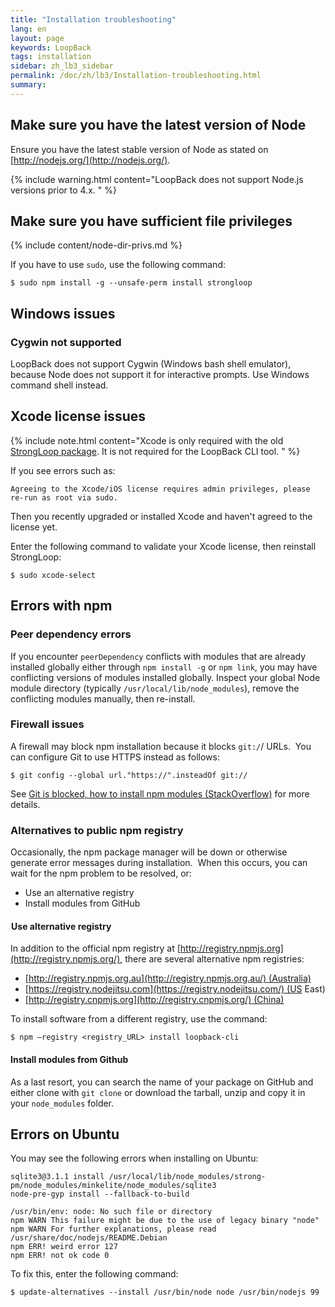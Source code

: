 ```yaml
---
title: "Installation troubleshooting"
lang: en
layout: page
keywords: LoopBack
tags: installation
sidebar: zh_lb3_sidebar
permalink: /doc/zh/lb3/Installation-troubleshooting.html
summary:
---
```


## Make sure you have the latest version of Node

Ensure you have the latest stable version of Node as stated on [http://nodejs.org/](http://nodejs.org/).  

{% include warning.html content="LoopBack does not support Node.js versions prior to 4.x.
" %}

## Make sure you have sufficient file privileges

{% include content/node-dir-privs.md %}

If you have to use `sudo`, use the following command:

```
$ sudo npm install -g --unsafe-perm install strongloop
```

## Windows issues

### Cygwin not supported

LoopBack does not support Cygwin (Windows bash shell emulator), because Node does not support it for interactive prompts. Use Windows command shell instead.

## Xcode license issues

{% include note.html content="Xcode is only required with the old [StrongLoop package](Installing-StrongLoop.html).  It is not required for the LoopBack CLI tool.
" %}

If you see errors such as:

```
Agreeing to the Xcode/iOS license requires admin privileges, please re-run as root via sudo.
```

Then you recently upgraded or installed Xcode and haven't agreed to the license yet. 

Enter the following command to validate your Xcode license, then reinstall StrongLoop:

```
$ sudo xcode-select
```

## Errors with npm

### Peer dependency errors

If you encounter `peerDependency` conflicts with modules that are already installed globally either through `npm install -g` or `npm link`, you may have conflicting versions of modules installed globally. Inspect your global Node module directory (typically `/usr/local/lib/node_modules`), remove the conflicting modules manually, then re-install.

### Firewall issues

A firewall may block npm installation because it blocks `git:/`/ URLs.  You can configure Git to use HTTPS instead as follows:

```
$ git config --global url."https://".insteadOf git://
```

See [Git is blocked, how to install npm modules (StackOverflow)](http://stackoverflow.com/questions/15903275/git-is-blocked-how-to-install-npm-modules) for more details.

### Alternatives to public npm registry

Occasionally, the npm package manager will be down or otherwise generate error messages during installation.  When this occurs, you can wait for the npm problem to be resolved, or:

*   Use an alternative registry
*   Install modules from GitHub

####  Use alternative registry

In addition to the official npm registry at [http://registry.npmjs.org](http://registry.npmjs.org/), there are several alternative npm registries:

*   [http://registry.npmjs.org.au](http://registry.npmjs.org.au/) (Australia)
*   [https://registry.nodejitsu.com](https://registry.nodejitsu.com/) (US East)
*   [http://registry.cnpmjs.org](http://registry.cnpmjs.org/) (China)

To install software from a different registry, use the command:

```
$ npm —registry <registry_URL> install loopback-cli
```

#### Install modules from Github

As a last resort, you can search the name of your package on GitHub and either clone with `git clone` or download the tarball, unzip and copy it in your `node_modules` folder.

## Errors on Ubuntu

You may see the following errors when installing on Ubuntu:

```
sqlite3@3.1.1 install /usr/local/lib/node_modules/strong-pm/node_modules/minkelite/node_modules/sqlite3
node-pre-gyp install --fallback-to-build

/usr/bin/env: node: No such file or directory
npm WARN This failure might be due to the use of legacy binary "node"
npm WARN For further explanations, please read
/usr/share/doc/nodejs/README.Debian
npm ERR! weird error 127
npm ERR! not ok code 0
```

To fix this, enter the following command:

```
$ update-alternatives --install /usr/bin/node node /usr/bin/nodejs 99
```
